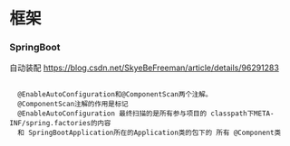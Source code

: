 # 框架

### SpringBoot
自动装配 <https://blog.csdn.net/SkyeBeFreeman/article/details/96291283>
```

  @EnableAutoConfiguration和@ComponentScan两个注解。
  @ComponentScan注解的作用是标记 
  @EnableAutoConfiguration 最终扫描的是所有参与项目的 classpath下META-INF/spring.factories的内容
  和 SpringBootApplication所在的Application类的包下的 所有 @Component类

```

